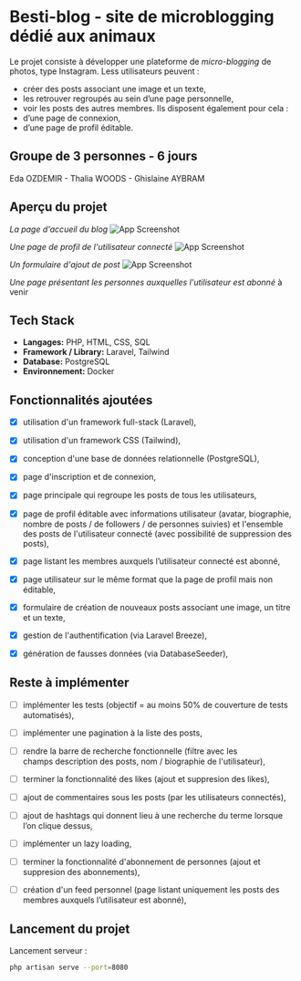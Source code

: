 # Besti-blog - site de microblogging dédié aux animaux

Le projet consiste à développer une plateforme de *micro-blogging* de photos, type Instagram. 
Less utilisateurs peuvent :
- créer des posts associant une image et un texte,
- les retrouver regroupés au sein d’une page personnelle,
- voir les posts des autres membres.
Ils disposent également pour cela : 
- d’une page de connexion,
- d’une page de profil éditable.

## Groupe de 3 personnes - 6 jours

Eda OZDEMIR - Thalia WOODS - Ghislaine AYBRAM

## Aperçu du projet

*La page d'accueil du blog*
![App Screenshot](/public/images/page_accueil_non_connecte.png)

*Une page de profil de l'utilisateur connecté*
![App Screenshot](/public/images/page_profil_connecte_site.png)

*Un formulaire d'ajout de post*
![App Screenshot](/public/images/formulaire_nouveau_post_mobile.png)

*Une page présentant les personnes auxquelles l'utilisateur est abonné*
à venir

## Tech Stack

- **Langages:** PHP, HTML, CSS, SQL
- **Framework / Library:** Laravel, Tailwind
- **Database:** PostgreSQL
- **Environnement:** Docker

## Fonctionnalités ajoutées

- [X] utilisation d'un framework full-stack (Laravel),
- [X] utilisation d'un framework CSS (Tailwind),
- [X] conception d'une base de données relationnelle (PostgreSQL),
- [X] page d'inscription et de connexion,
- [X] page principale qui regroupe les posts de tous les utilisateurs,
- [X] page de profil éditable avec informations utilisateur (avatar, biographie, nombre de posts / de followers / de personnes suivies) et l'ensemble des posts de l'utilisateur connecté (avec possibilité de suppression des posts),
- [X] page listant les membres auxquels l’utilisateur connecté est abonné,
- [X] page utilisateur sur le même format que la page de profil mais non éditable,
- [X] formulaire de création de nouveaux posts associant une image, un titre et un texte,
- [X] gestion de l'authentification (via Laravel Breeze),
- [X] génération de fausses données (via DatabaseSeeder),


## Reste à implémenter

- [ ] implémenter les tests (objectif = au moins 50% de couverture de tests automatisés),
- [ ] implémenter une pagination à la liste des posts,
- [ ] rendre la barre de recherche fonctionnelle (filtre avec les champs description des posts, nom / biographie de l'utilisateur),
- [ ] terminer la fonctionnalité des likes (ajout et suppresion des likes),
- [ ] ajout de commentaires sous les posts (par les utilisateurs connectés),
- [ ] ajout de hashtags qui donnent lieu à une recherche du terme lorsque l’on clique dessus,
- [ ] implémenter un lazy loading,
- [ ] terminer la fonctionnalité d'abonnement de personnes (ajout et suppresion des abonnements),
- [ ] création d'un feed personnel (page listant uniquement les posts des membres auxquels l’utilisateur est abonné),

      
## Lancement du projet

Lancement serveur :

```bash
php artisan serve --port=8080
```
